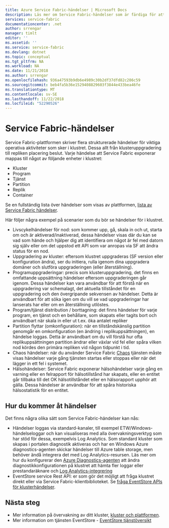```yaml
---
title: Azure Service Fabric-händelser | Microsoft Docs
description: Läs mer om Service Fabric-händelser som är färdiga för att övervaka Azure Service Fabric-klustret.
services: service-fabric
documentationcenter: .net
author: srrengar
manager: timlt
editor: ''
ms.assetid: ''
ms.service: service-fabric
ms.devlang: dotnet
ms.topic: conceptual
ms.tgt_pltfrm: NA
ms.workload: NA
ms.date: 11/21/2018
ms.author: srrengar
ms.openlocfilehash: 936a47593b9db6e4989c30b2df37dfd82c286c59
ms.sourcegitcommit: beb4fa5b36e1529408829603f3844e433bea46fe
ms.translationtype: MT
ms.contentlocale: sv-SE
ms.lasthandoff: 11/22/2018
ms.locfileid: "52290526"
---
```

# <a name="service-fabric-events"></a>Service Fabric-händelser 

Service Fabric-plattformen skriver flera strukturerade händelser för viktiga operativa aktiviteter som sker i klustret. Dessa allt från klusteruppgradering till repliken placering beslut. Varje händelse att Service Fabric exponerar mappas till något av följande enheter i klustret:
* Kluster
* Program
* Tjänst
* Partition
* Replik 
* Container

Se en fullständig lista över händelser som visas av plattformen, [lista av Service Fabric händelser](service-fabric-diagnostics-event-generation-operational.md).

Här följer några exempel på scenarier som du bör se händelser för i klustret. 
* Livscykelhändelser för nod: som kommer upp, gå, skala in och ut, starta om och är aktiverad/inaktiverad, dessa händelser visas där du kan se vad som hände och hjälper dig att identifiera om något är fel med datorn sig själv eller om det uppstod ett API som var anropas via SF att ändra status för en nod.
* Uppgradering av kluster: eftersom klustret uppgraderas (SF version eller konfiguration ändra), ser du initiera, rulla igenom dina uppgradera domäner och slutföra uppgraderingen (eller återställning). 
* Programuppgraderingar: precis som klusteruppgradering, det finns en omfattande uppsättning händelser eftersom uppgraderingen går igenom. Dessa händelser kan vara användbar för att förstå när en uppgradering var schemalagt, det aktuella tillståndet för en uppgradering och den övergripande sekvensen av händelser. Detta är användbart för att söka igen om du vill se vad uppgraderingar har lanserats har eller om en återställning utlöstes.
* Program/tjänst distribution / borttagning: det finns händelser för varje program, en tjänst och en behållare, som skapats eller tagits bort och användbart när skala in eller ut t.ex. öka antalet repliker
* Partition flyttar (omkonfiguration): när en tillståndskänslig partition genomgår en omkonfiguration (en ändring i replikuppsättningen), en händelse loggas. Detta är användbart om du vill förstå hur ofta replikuppsättningen partition ändrar eller växlar vid fel eller spåra vilken nod kördes den primära repliken vid någon tidpunkt i tid.
* Chaos händelser: när du använder Service Fabric [Chaos](service-fabric-controlled-chaos.md) tjänsten måste visas händelser varje gång tjänsten startas eller stoppas eller när det lägger in ett fel i systemet.
* Hälsohändelser: Service Fabric exponerar hälsohändelser varje gång en varning eller en felrapport för hälsotillstånd har skapats, eller en entitet går tillbaka till det OK hälsotillståndet eller en hälsorapport upphör att gälla. Dessa händelser är användbar för att spåra historiska hälsostatistik för en entitet. 

## <a name="how-to-access-events"></a>Hur du kommer åt händelser

Det finns några olika sätt som Service Fabric-händelser kan nås:
* Händelser loggas via standard-kanaler, till exempel ETW/Windows-händelseloggar och kan visualiseras med alla övervakningsverktyg som har stöd för dessa, exempelvis Log Analytics. Som standard kluster som skapas i portalen diagnostik aktiveras och har en Windows Azure diagnostics-agenten skickar händelser till Azure table storage, men behöver ändå integrera det med Log Analytics-resursen. Läs mer om hur du konfigurerar den [Azure Diagnostics-agenten](service-fabric-diagnostics-event-aggregation-wad.md) att ändra diagnostikkonfigurationen på klustret att hämta fler loggar eller prestandaräknare och [Log Analytics-integrering](service-fabric-diagnostics-event-analysis-oms.md)
* EventStore service Rest API: er som gör det möjligt att fråga klustret direkt eller via Service Fabric-klientbiblioteket. Se [fråga EventStore APIs för klusterhändelser](service-fabric-diagnostics-eventstore-query.md).

## <a name="next-steps"></a>Nästa steg
* Mer information på övervakning av ditt kluster, [kluster och plattformen](service-fabric-diagnostics-event-generation-infra.md).
* Mer information om tjänsten EventStore - [EventStore tjänstöversikt](service-fabric-diagnostics-eventstore.md)
